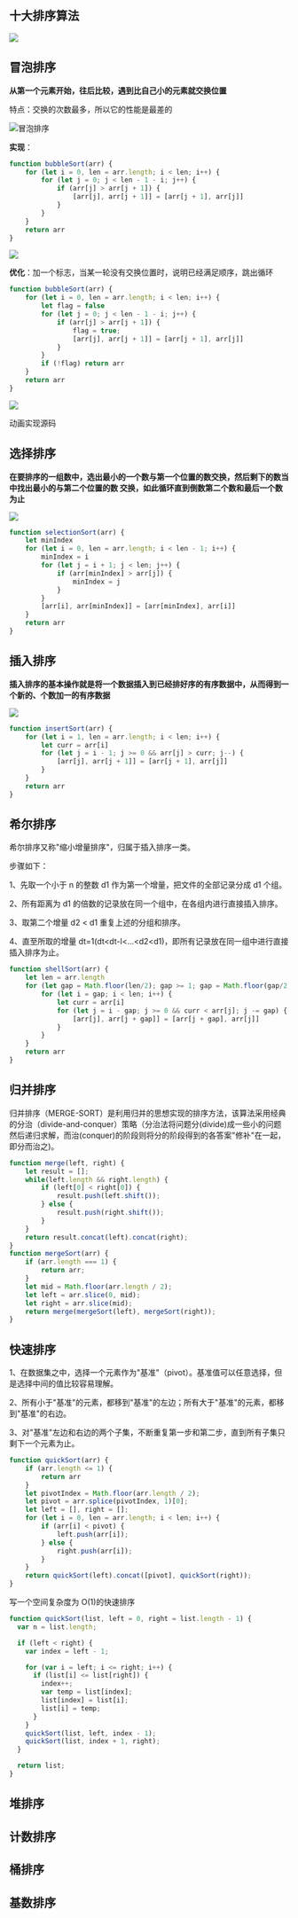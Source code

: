 ## 十大排序算法

![](http://qiniu.cdn.cl8023.com/%E6%8E%92%E5%BA%8F/%E5%A4%8D%E6%9D%82%E5%BA%A6.png)

## 冒泡排序

**从第一个元素开始，往后比较，遇到比自己小的元素就交换位置**  

特点：交换的次数最多，所以它的性能是最差的

![冒泡排序](http://qiniu.cdn.cl8023.com/%E6%8E%92%E5%BA%8F/%E5%86%92%E6%B3%A1%E6%8E%92%E5%BA%8F.gif)

**实现**：

```js
function bubbleSort(arr) {
    for (let i = 0, len = arr.length; i < len; i++) {
        for (let j = 0; j < len - 1 - i; j++) {
            if (arr[j] > arr[j + 1]) {
                [arr[j], arr[j + 1]] = [arr[j + 1], arr[j]]
            }
        }
    }
    return arr
}
```

![](https://cloud-images-1255423800.cos.ap-guangzhou.myqcloud.com/JS-%E6%8E%92%E5%BA%8F-bubble-01.gif)

**优化**：加一个标志，当某一轮没有交换位置时，说明已经满足顺序，跳出循环

```js
function bubbleSort(arr) {
    for (let i = 0, len = arr.length; i < len; i++) {
        let flag = false
        for (let j = 0; j < len - 1 - i; j++) {
            if (arr[j] > arr[j + 1]) {
                flag = true;
                [arr[j], arr[j + 1]] = [arr[j + 1], arr[j]]
            }
        }
        if (!flag) return arr
    }
    return arr
}
```

![](https://cloud-images-1255423800.cos.ap-guangzhou.myqcloud.com/JS-%E6%8E%92%E5%BA%8F-bubble-02.gif)

动画实现源码

## 选择排序

**在要排序的一组数中，选出最小的一个数与第一个位置的数交换，然后剩下的数当中找出最小的与第二个位置的数
交换，如此循环直到倒数第二个数和最后一个数为止**

![](http://qiniu.cdn.cl8023.com/%E6%8E%92%E5%BA%8F/%E9%80%89%E6%8B%A9%E6%8E%92%E5%BA%8F.gif)

```js
function selectionSort(arr) {
    let minIndex
    for (let i = 0, len = arr.length; i < len - 1; i++) {
        minIndex = i
        for (let j = i + 1; j < len; j++) {
            if (arr[minIndex] > arr[j]) {
                minIndex = j
            }
        }
        [arr[i], arr[minIndex]] = [arr[minIndex], arr[i]]
    }
    return arr
}
```

## 插入排序

**插入排序的基本操作就是将一个数据插入到已经排好序的有序数据中，从而得到一个新的、个数加一的有序数据**

![](http://qiniu.cdn.cl8023.com/%E6%8E%92%E5%BA%8F/%E6%8F%92%E5%85%A5%E6%8E%92%E5%BA%8F.gif)

```js
function insertSort(arr) {
    for (let i = 1, len = arr.length; i < len; i++) {
        let curr = arr[i]
        for (let j = i - 1; j >= 0 && arr[j] > curr; j--) {
            [arr[j], arr[j + 1]] = [arr[j + 1], arr[j]]
        }
    }
    return arr
}
```

## 希尔排序

希尔排序又称"缩小增量排序"，归属于插入排序一类。

步骤如下：

1、先取一个小于 n 的整数 d1 作为第一个增量，把文件的全部记录分成 d1 个组。

2、所有距离为 d1 的倍数的记录放在同一个组中，在各组内进行直接插入排序。

3、取第二个增量 d2 < d1 重复上述的分组和排序。

4、直至所取的增量 dt=1(dt<dt-l<…<d2<d1)，即所有记录放在同一组中进行直接插入排序为止。

```js
function shellSort(arr) {
    let len = arr.length
    for (let gap = Math.floor(len/2); gap >= 1; gap = Math.floor(gap/2)) {
        for (let i = gap; i < len; i++) {
            let curr = arr[i]
            for (let j = i - gap; j >= 0 && curr < arr[j]; j -= gap) {
                [arr[j], arr[j + gap]] = [arr[j + gap], arr[j]]
            }
        }
    }
    return arr
}
```

## 归并排序

归并排序（MERGE-SORT）是利用归并的思想实现的排序方法，该算法采用经典的分治（divide-and-conquer）策略（分治法将问题分(divide)成一些小的问题然后递归求解，而治(conquer)的阶段则将分的阶段得到的各答案"修补"在一起，即分而治之)。

```js
function merge(left, right) {
    let result = [];
    while(left.length && right.length) {
        if (left[0] < right[0]) {
            result.push(left.shift());
        } else {
            result.push(right.shift());
        }
    }
    return result.concat(left).concat(right);
}
function mergeSort(arr) {
    if (arr.length === 1) {
        return arr;
    }
    let mid = Math.floor(arr.length / 2);
    let left = arr.slice(0, mid);
    let right = arr.slice(mid);
    return merge(mergeSort(left), mergeSort(right));
}
```

## 快速排序

1、在数据集之中，选择一个元素作为"基准"（pivot）。基准值可以任意选择，但是选择中间的值比较容易理解。

2、所有小于"基准"的元素，都移到"基准"的左边；所有大于"基准"的元素，都移到"基准"的右边。

3、对"基准"左边和右边的两个子集，不断重复第一步和第二步，直到所有子集只剩下一个元素为止。

```js
function quickSort(arr) {
    if (arr.length <= 1) {
        return arr
    }
    let pivotIndex = Math.floor(arr.length / 2);
    let pivot = arr.splice(pivotIndex, 1)[0];
    let left = [], right = [];
    for (let i = 0, len = arr.length; i < len; i++) {
        if (arr[i] < pivot) {
            left.push(arr[i]);
        } else {
            right.push(arr[i]);
        }
    }
    return quickSort(left).concat([pivot], quickSort(right));
}
```

写一个空间复杂度为 O(1)的快速排序

```js
function quickSort(list, left = 0, right = list.length - 1) {
  var n = list.length;

  if (left < right) {
    var index = left - 1;

    for (var i = left; i <= right; i++) {
      if (list[i] <= list[right]) {
        index++;
        var temp = list[index];
        list[index] = list[i];
        list[i] = temp;
      }
    }
    quickSort(list, left, index - 1);
    quickSort(list, index + 1, right);
  }

  return list;
}
```

## 堆排序

## 计数排序

## 桶排序

## 基数排序
